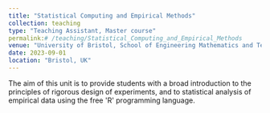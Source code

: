 ```yaml
---
title: "Statistical Computing and Empirical Methods"
collection: teaching
type: "Teaching Assistant, Master course"
permalink:# /teaching/Statistical_Computing_and_Empirical_Methods
venue: "University of Bristol, School of Engineering Mathematics and Technology"
date: 2023-09-01
location: "Bristol, UK"
---
```


The aim of this unit is to provide students with a broad introduction to the principles of rigorous design of experiments, and to statistical analysis of empirical data using the free 'R' programming language.
